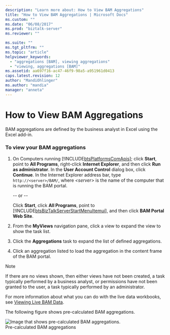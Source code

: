 ```yaml
---
description: "Learn more about: How to View BAM Aggregations"
title: "How to View BAM Aggregations | Microsoft Docs"
ms.custom: ""
ms.date: "06/08/2017"
ms.prod: "biztalk-server"
ms.reviewer: ""

ms.suite: ""
ms.tgt_pltfrm: ""
ms.topic: "article"
helpviewer_keywords: 
  - "aggregations [BAM], viewing aggregations"
  - "viewing, aggregations [BAM]"
ms.assetid: aa697f16-ac47-46f9-98a5-a951961d0413
caps.latest.revision: 12
author: "MandiOhlinger"
ms.author: "mandia"
manager: "anneta"
---
```

# How to View BAM Aggregations
BAM aggregations are defined by the business analyst in Excel using the Excel add-in.  
  
### To view your BAM aggregations  
  
1. On Computers running [!INCLUDE[btsPlatformsComApis](../includes/btsplatformscomapis-md.md)]; click **Start**, point to **All Programs**, right-click **Internet Explorer**, and then click **Run as administrator**. In the **User Account Control** dialog box, click **Continue**. In the Internet Explorer address bar, type `http://<server>/BAM/`, where *\<server>* is the name of the computer that is running the BAM portal.  
  
    -- or --  
  
    Click **Start**, click **All Programs**, point to [!INCLUDE[btsBizTalkServerStartMenuItemui](../includes/btsbiztalkserverstartmenuitemui-md.md)], and then click **BAM Portal Web Site**.  
  
2. From the **MyViews** navigation pane, click a view to expand the view to show the task list.  
  
3. Click the **Aggregations** task to expand the list of defined aggregations.  
  
4. Click an aggregation listed to load the aggregation in the content frame of the BAM portal.  
  
> [!NOTE]
>  If there are no views shown, then either views have not been created, a task typically performed by a business analyst, or permissions have not been granted to the user, a task typically performed by an administrator.  
  
 For more information about what you can do with the live data workbooks, see [Viewing Live BAM Data](../core/viewing-live-bam-data.md).  
  
 The following figure shows pre-calculated BAM aggregations.  
  
 ![Image that shows pre-calculated BAM aggregations.](../core/media/bam-olap-cube.gif "bam_olap_cube")  
Pre-calculated BAM aggregations
